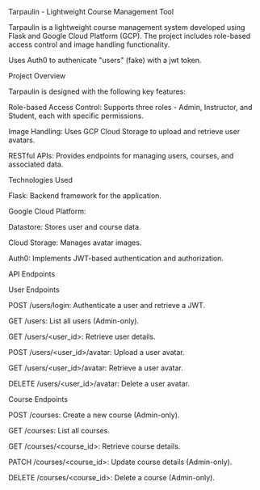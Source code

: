 Tarpaulin - Lightweight Course Management Tool

Tarpaulin is a lightweight course management system developed using Flask and Google Cloud Platform (GCP). The project includes role-based access control and image handling functionality.

Uses Auth0 to authenicate "users" (fake) with a jwt token.

Project Overview

Tarpaulin is designed with the following key features:

Role-based Access Control: Supports three roles - Admin, Instructor, and Student, each with specific permissions.

Image Handling: Uses GCP Cloud Storage to upload and retrieve user avatars.

RESTful APIs: Provides endpoints for managing users, courses, and associated data.

Technologies Used

Flask: Backend framework for the application.

Google Cloud Platform:

Datastore: Stores user and course data.

Cloud Storage: Manages avatar images.

Auth0: Implements JWT-based authentication and authorization.

API Endpoints

User Endpoints

POST /users/login: Authenticate a user and retrieve a JWT.

GET /users: List all users (Admin-only).

GET /users/<user_id>: Retrieve user details.

POST /users/<user_id>/avatar: Upload a user avatar.

GET /users/<user_id>/avatar: Retrieve a user avatar.

DELETE /users/<user_id>/avatar: Delete a user avatar.

Course Endpoints

POST /courses: Create a new course (Admin-only).

GET /courses: List all courses.

GET /courses/<course_id>: Retrieve course details.

PATCH /courses/<course_id>: Update course details (Admin-only).

DELETE /courses/<course_id>: Delete a course (Admin-only).

